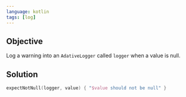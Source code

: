 ```yaml
---
language: kotlin
tags: [log]
---
```


## Objective
Log a warning into an `AdativeLogger` called `logger` when a value is null.

## Solution
```kotlin
expectNotNull(logger, value) { "$value should not be null" }
```